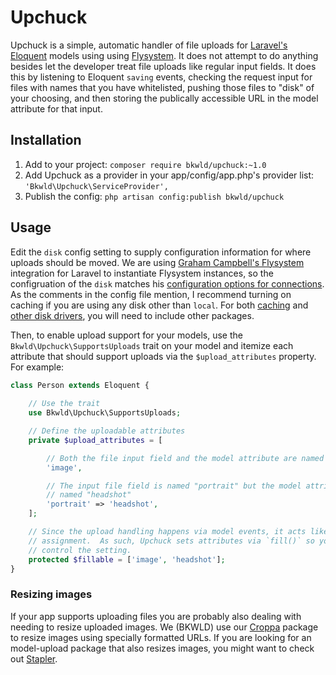 # Upchuck

Upchuck is a simple, automatic handler of file uploads for [Laravel's](http://laravel.com/) [Eloquent](http://laravel.com/docs/eloquent) models using using [Flysystem](http://flysystem.thephpleague.com/).  It does not attempt to do anything besides let the developer treat file uploads like regular input fields.  It does this by listening to Eloquent `saving` events,  checking the request input for files with names that you have whitelisted, pushing those files to "disk" of your choosing, and then storing the publically accessible URL in the model attribute for that input.


## Installation

1. Add to your project: `composer require bkwld/upchuck:~1.0`
2. Add Upchuck as a provider in your app/config/app.php's provider list: `'Bkwld\Upchuck\ServiceProvider',`
3. Publish the config: `php artisan config:publish bkwld/upchuck`


## Usage

Edit the `disk` config setting to supply configuration information for where uploads should be moved.  We are using [Graham Campbell's Flysystem](https://github.com/GrahamCampbell/Laravel-Flysystem) integration for Laravel to instantiate Flysystem instances, so the configruation of the `disk` matches his [configuration options for connections](https://github.com/GrahamCampbell/Laravel-Flysystem/blob/1.0/src/config/config.php#L38).  As the comments in the config file mention, I recommend turning on caching if you are using any disk other than `local`.  For both [caching](https://github.com/thephpleague/flysystem-cached-adapter) and [other disk drivers](https://github.com/thephpleague/flysystem#adapters), you will need to include other packages.

Then, to enable upload support for your models, use the `Bkwld\Upchuck\SupportsUploads` trait on your model and itemize each attribute that should support uploads via the `$upload_attributes` property.  For example:

```php
class Person extends Eloquent {
	
	// Use the trait
	use Bkwld\Upchuck\SupportsUploads;

	// Define the uploadable attributes
	private $upload_attributes = [

		// Both the file input field and the model attribute are named "image"
		'image',

		// The input file field is named "portrait" but the model attribute is
		// named "headshot"
		'portrait' => 'headshot',
	];

	// Since the upload handling happens via model events, it acts like a mass
	// assignment.  As such, Upchuck sets attributes via `fill()` so you can
	// control the setting.
	protected $fillable = ['image', 'headshot'];
}
```


### Resizing images

If your app supports uploading files you are probably also dealing with needing to resize uploaded images.  We (BKWLD) use our [Croppa](https://github.com/BKWLD/croppa) package to resize images using specially formatted URLs.  If you are looking for an model-upload package that also resizes images, you might want to check out [Stapler](https://github.com/CodeSleeve/stapler).